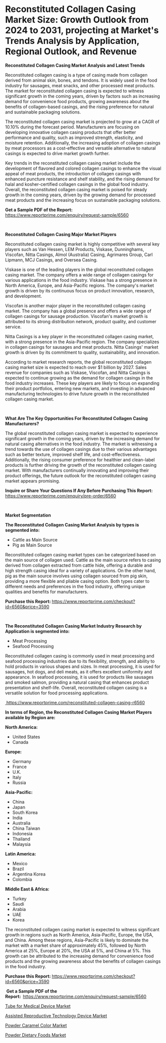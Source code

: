 <p><h1>Reconstituted Collagen Casing Market Size: Growth Outlook from 2024 to 2031, projecting at Market's Trends Analysis by Application, Regional Outlook, and Revenue</h1></p><p><strong>Reconstituted Collagen Casing Market Analysis and Latest Trends</strong></p>
<p><p>Reconstituted collagen casing is a type of casing made from collagen derived from animal skin, bones, and tendons. It is widely used in the food industry for sausages, meat snacks, and other processed meat products. The market for reconstituted collagen casing is expected to witness significant growth in the coming years, driven by factors such as increasing demand for convenience food products, growing awareness about the benefits of collagen-based casings, and the rising preference for natural and sustainable packaging solutions.</p><p>The reconstituted collagen casing market is projected to grow at a CAGR of 10.10% during the forecast period. Manufacturers are focusing on developing innovative collagen casing products that offer better performance and quality, such as improved strength, elasticity, and moisture retention. Additionally, the increasing adoption of collagen casings by meat processors as a cost-effective and versatile alternative to natural casings is expected to drive market growth further.</p><p>Key trends in the reconstituted collagen casing market include the development of flavored and colored collagen casings to enhance the visual appeal of meat products, the introduction of collagen casings with enhanced puncture resistance and shelf stability, and the rising demand for halal and kosher-certified collagen casings in the global food industry. Overall, the reconstituted collagen casing market is poised for steady growth in the coming years, driven by the growing demand for processed meat products and the increasing focus on sustainable packaging solutions.</p></p>
<p><strong>Get a Sample PDF of the Report:&nbsp;</strong> <a href="https://www.reportprime.com/enquiry/request-sample/6560">https://www.reportprime.com/enquiry/request-sample/6560</a></p>
<p>&nbsp;</p>
<p><strong>Reconstituted Collagen Casing Major Market Players</strong></p>
<p><p>Reconstituted collagen casing market is highly competitive with several key players such as Van Hessen, LEM Products, Viskase, Dunninghams, Viscofan, Nitta Casings, Almol (Australia) Casing, Agrimares Group, Carl Lipmann, MCJ Casings, and Oversea Casing.</p><p>Viskase is one of the leading players in the global reconstituted collagen casing market. The company offers a wide range of collagen casings for various applications in the food industry. Viskase has a strong presence in North America, Europe, and Asia-Pacific regions. The company's market growth is driven by its continuous focus on product innovation, research, and development.</p><p>Viscofan is another major player in the reconstituted collagen casing market. The company has a global presence and offers a wide range of collagen casings for sausage production. Viscofan's market growth is attributed to its strong distribution network, product quality, and customer service.</p><p>Nitta Casings is a key player in the reconstituted collagen casing market, with a strong presence in the Asia-Pacific region. The company specializes in collagen casings for sausages and meat products. Nitta Casings' market growth is driven by its commitment to quality, sustainability, and innovation.</p><p>According to market research reports, the global reconstituted collagen casing market size is expected to reach over $1 billion by 2027. Sales revenue for companies such as Viskase, Viscofan, and Nitta Casings is expected to continue growing as the demand for collagen casings in the food industry increases. These key players are likely to focus on expanding their product portfolios, entering new markets, and investing in advanced manufacturing technologies to drive future growth in the reconstituted collagen casing market.</p></p>
<p>&nbsp;</p>
<p><strong>What Are The Key Opportunities For Reconstituted Collagen Casing Manufacturers?</strong></p>
<p><p>The global reconstituted collagen casing market is expected to experience significant growth in the coming years, driven by the increasing demand for natural casing alternatives in the food industry. The market is witnessing a trend towards the use of collagen casings due to their various advantages such as better texture, improved shelf life, and cost-effectiveness. Additionally, the rising consumer preference for healthier and clean-label products is further driving the growth of the reconstituted collagen casing market. With manufacturers continually innovating and improving their product offerings, the future outlook for the reconstituted collagen casing market appears promising.</p></p>
<p><strong>Inquire or Share Your Questions If Any Before Purchasing This Report:</strong> <a href="https://www.reportprime.com/enquiry/pre-order/6560">https://www.reportprime.com/enquiry/pre-order/6560</a></p>
<p>&nbsp;</p>
<p><strong>Market Segmentation</strong></p>
<p><strong>The Reconstituted Collagen Casing Market Analysis by types is segmented into:</strong></p>
<p><ul><li>Cattle as Main Source</li><li>Pig as Main Source</li></ul></p>
<p><p>Reconstituted collagen casing market types can be categorized based on the main source of collagen used. Cattle as the main source refers to casing derived from collagen extracted from cattle hide, offering a durable and high strength casing ideal for a variety of applications. On the other hand, pig as the main source involves using collagen sourced from pig skin, providing a more flexible and pliable casing option. Both types cater to different needs and preferences in the food industry, offering unique qualities and benefits for manufacturers.</p></p>
<p><strong>Purchase this Report:&nbsp;</strong><a href="https://www.reportprime.com/checkout?id=6560&price=3590">https://www.reportprime.com/checkout?id=6560&price=3590</a></p>
<p>&nbsp;</p>
<p><strong>The Reconstituted Collagen Casing Market Industry Research by Application is segmented into:</strong></p>
<p><ul><li>Meat Processing</li><li>Seafood Processing</li></ul></p>
<p><p>Reconstituted collagen casing is commonly used in meat processing and seafood processing industries due to its flexibility, strength, and ability to hold products in various shapes and sizes. In meat processing, it is used for sausages, hot dogs, and deli meats, as it offers excellent uniformity and appearance. In seafood processing, it is used for products like sausages and smoked salmon, providing a natural casing that enhances product presentation and shelf-life. Overall, reconstituted collagen casing is a versatile solution for food processing applications.</p></p>
<p><a href="https://www.reportprime.com/reconstituted-collagen-casing-r6560">&nbsp;https://www.reportprime.com/reconstituted-collagen-casing-r6560</a></p>
<p><strong>In terms of Region, the Reconstituted Collagen Casing Market Players available by Region are:</strong></p>
<p>
    <p> <strong> North America: </strong>
        <ul>
            <li>United States</li>
            <li>Canada</li>
        </ul>
        </p> 
    <p> <strong> Europe: </strong>
        <ul>
            <li>Germany</li>
            <li>France</li>
            <li>U.K.</li>
            <li>Italy</li>
            <li>Russia</li>
        </ul>
        </p> 
    <p> <strong> Asia-Pacific: </strong>
        <ul>
            <li>China</li>
            <li>Japan</li>
            <li>South Korea</li>
            <li>India</li>
            <li>Australia</li>
            <li>China Taiwan</li>
            <li>Indonesia</li>
            <li>Thailand</li>
            <li>Malaysia</li>
        </ul>
        </p> 
    <p> <strong> Latin America: </strong>
        <ul>
            <li>Mexico</li>
            <li>Brazil</li>
            <li>Argentina Korea</li>
            <li>Colombia</li>
        </ul>
        </p> 
    <p> <strong> Middle East & Africa: </strong>
        <ul>
            <li>Turkey</li>
            <li>Saudi</li>
            <li>Arabia</li>
            <li>UAE</li>
            <li>Korea</li>
        </ul>
    </p>
    </p>
<p><p>The reconstituted collagen casing market is expected to witness significant growth in regions such as North America, Asia-Pacific, Europe, the USA, and China. Among these regions, Asia-Pacific is likely to dominate the market with a market share of approximately 45%, followed by North America at 25%, Europe at 20%, the USA at 5%, and China at 5%. This growth can be attributed to the increasing demand for convenience food products and the growing awareness about the benefits of collagen casings in the food industry.</p></p>
<p><strong>Purchase this Report: </strong><a href="https://www.reportprime.com/checkout?id=6560&price=3590">https://www.reportprime.com/checkout?id=6560&price=3590</a></p>
<p>&nbsp;<strong>Get a Sample PDF of the Report:&nbsp;&nbsp;</strong><a href="https://www.reportprime.com/enquiry/request-sample/6560">https://www.reportprime.com/enquiry/request-sample/6560</a></p>
<p><strong></strong></p>
<p><p><a href="https://issuu.com/reportprime-2/docs/tube-for-medical-device-market-size-2030.pptx">Tube for Medical Device Market</a></p><p><a href="https://issuu.com/reportprime-2/docs/assisted-reproductive-technology-device-market-siz">Assisted Reproductive Technology Device Market</a></p><p><a href="https://github.com/dmmanir420/Market-Research-Report-List-1/blob/main/powder-caramel-color-market.md">Powder Caramel Color Market</a></p><p><a href="https://github.com/susanjprice2023/Market-Research-Report-List-2/blob/main/powder-dietary-foods-market.md">Powder Dietary Foods Market</a></p></p>